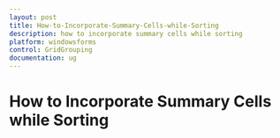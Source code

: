 ```yaml
---
layout: post
title: How-to-Incorporate-Summary-Cells-while-Sorting
description: how to incorporate summary cells while sorting 
platform: windowsforms
control: GridGrouping
documentation: ug
---
```


# How to Incorporate Summary Cells while Sorting 


